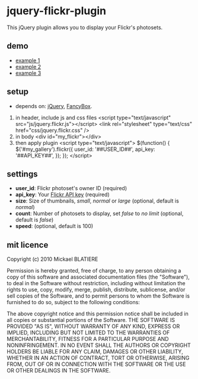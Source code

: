 jquery-flickr-plugin
===============
This jQuery plugin allows you to display your Flickr's photosets.

demo
-----------------
*   [example 1](http://blat.github.com/jquery-flickr-plugin/demo1.html)
*   [example 2](http://blat.github.com/jquery-flickr-plugin/demo2.html)
*   [example 3](http://blat.github.com/jquery-flickr-plugin/demo3.html)

setup
------------------
*   depends on: [jQuery](http://jquery.com/), [FancyBox](http://fancybox.net/).

1.  in header, include js and css files
    &lt;script type="text/javascript" src="js/jquery.flickr.js"&gt;&lt;/script&gt;
    &lt;link rel="stylesheet" type="text/css" href="css/jquery.flickr.css" /&gt;
2.  in body
    &lt;div id="my_flickr"&gt;&lt;/div&gt;
3.  then apply plugin
    &lt;script type="text/javascript"&gt;
        $(function() {
            $('#my_gallery').flickr({
                user_id: '##USER_ID##',
                api_key: '##API_KEY##',
            });
        });
    &lt;/script&gt;

settings
----------------------
*   **user_id**: Flickr photoset's owner ID (required)
*   **api_key**: Your [Flickr API key](http://www.flickr.com/services/api/keys/) (required)
*   **size**: Size of thumbnails, *small*, *normal* or *large* (optional, default is *normal*)
*   **count**: Number of photosets to display, set *false* to *no limit* (optional, default is *false*)
*   **speed**: (optional, default is 100)

mit licence
------------------
Copyright (c) 2010 Mickael BLATIERE

Permission is hereby granted, free of charge, to any person obtaining a copy of this software and associated documentation files (the "Software"), to deal in the Software without restriction, including without limitation the rights to use, copy, modify, merge, publish, distribute, sublicense, and/or sell copies of the Software, and to permit persons to whom the Software is furnished to do so, subject to the following conditions:

The above copyright notice and this permission notice shall be included in all copies or substantial portions of the Software.
THE SOFTWARE IS PROVIDED "AS IS", WITHOUT WARRANTY OF ANY KIND, EXPRESS OR IMPLIED, INCLUDING BUT NOT LIMITED TO THE WARRANTIES OF MERCHANTABILITY, FITNESS FOR A PARTICULAR PURPOSE AND NONINFRINGEMENT. IN NO EVENT SHALL THE AUTHORS OR COPYRIGHT HOLDERS BE LIABLE FOR ANY CLAIM, DAMAGES OR OTHER LIABILITY, WHETHER IN AN ACTION OF CONTRACT, TORT OR OTHERWISE, ARISING FROM, OUT OF OR IN CONNECTION WITH THE SOFTWARE OR THE USE OR OTHER DEALINGS IN THE SOFTWARE.

